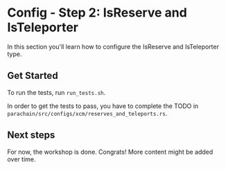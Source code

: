 # Config - Step 2: IsReserve and IsTeleporter

In this section you'll learn how to configure the IsReserve and IsTeleporter type.

## Get Started

To run the tests, run `run_tests.sh`.

In order to get the tests to pass, you have to complete the TODO in `parachain/src/configs/xcm/reserves_and_teleports.rs`.

## Next steps

For now, the workshop is done. Congrats!
More content might be added over time.
